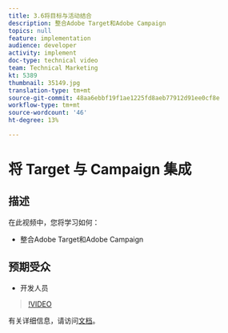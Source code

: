 ```yaml
---
title: 3.6将目标与活动结合
description: 整合Adobe Target和Adobe Campaign
topics: null
feature: implementation
audience: developer
activity: implement
doc-type: technical video
team: Technical Marketing
kt: 5389
thumbnail: 35149.jpg
translation-type: tm+mt
source-git-commit: 48aa6ebbf19f1ae1225fd8aeb77912d91ee0cf8e
workflow-type: tm+mt
source-wordcount: '46'
ht-degree: 13%

---
```



# 将 Target 与 Campaign 集成

## 描述

在此视频中，您将学习如何：

* 整合Adobe Target和Adobe Campaign

## 预期受众

* 开发人员

>[!VIDEO](https://video.tv.adobe.com/v/35149/?quality=12)

有关详细信息，请访问[文档](https://docs.adobe.com/content/help/en/target/using/integrate/campaign-and-target.html)。
